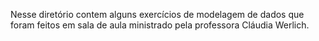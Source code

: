 Nesse diretório contem alguns exercícios de modelagem de dados que foram feitos em sala de aula ministrado pela professora Cláudia Werlich.
